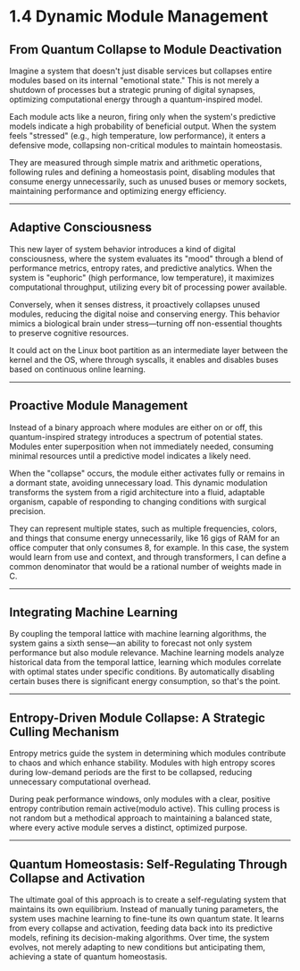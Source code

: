# 1.4 Dynamic Module Management

## **From Quantum Collapse to Module Deactivation**

Imagine a system that doesn't just disable services but collapses entire modules based on its internal "emotional state." This is not merely a shutdown of processes but a strategic pruning of digital synapses, optimizing computational energy through a quantum-inspired model.&#x20;

Each module acts like a neuron, firing only when the system's predictive models indicate a high probability of beneficial output. When the system feels "stressed" (e.g., high temperature, low performance), it enters a defensive mode, collapsing non-critical modules to maintain homeostasis.

They are measured through simple matrix and arithmetic operations, following rules and defining a homeostasis point, disabling modules that consume energy unnecessarily, such as unused buses or memory sockets, maintaining performance and optimizing energy efficiency.

***

## **Adaptive Consciousness**

This new layer of system behavior introduces a kind of digital consciousness, where the system evaluates its "mood" through a blend of performance metrics, entropy rates, and predictive analytics. When the system is "euphoric" (high performance, low temperature), it maximizes computational throughput, utilizing every bit of processing power available.&#x20;

Conversely, when it senses distress, it proactively collapses unused modules, reducing the digital noise and conserving energy. This behavior mimics a biological brain under stress—turning off non-essential thoughts to preserve cognitive resources.

It could act on the Linux boot partition as an intermediate layer between the kernel and the OS, where through syscalls, it enables and disables buses based on continuous online learning.

***

## **Proactive Module Management**

Instead of a binary approach where modules are either on or off, this quantum-inspired strategy introduces a spectrum of potential states. Modules enter superposition when not immediately needed, consuming minimal resources until a predictive model indicates a likely need.&#x20;

When the "collapse" occurs, the module either activates fully or remains in a dormant state, avoiding unnecessary load. This dynamic modulation transforms the system from a rigid architecture into a fluid, adaptable organism, capable of responding to changing conditions with surgical precision.

They can represent multiple states, such as multiple frequencies, colors, and things that consume energy unnecessarily, like 16 gigs of RAM for an office computer that only consumes 8, for example. In this case, the system would learn from use and context, and through transformers, I can define a common denominator that would be a rational number of weights made in C.&#x20;

***

## **Integrating Machine Learning**

By coupling the temporal lattice with machine learning algorithms, the system gains a sixth sense—an ability to forecast not only system performance but also module relevance. Machine learning models analyze historical data from the temporal lattice, learning which modules correlate with optimal states under specific conditions. By automatically disabling certain buses there is significant energy consumption, so that's the point.

***

## **Entropy-Driven Module Collapse: A Strategic Culling Mechanism**

Entropy metrics guide the system in determining which modules contribute to chaos and which enhance stability. Modules with high entropy scores during low-demand periods are the first to be collapsed, reducing unnecessary computational overhead.&#x20;

During peak performance windows, only modules with a clear, positive entropy contribution remain active(modulo active). This culling process is not random but a methodical approach to maintaining a balanced state, where every active module serves a distinct, optimized purpose.

***

## **Quantum Homeostasis: Self-Regulating Through Collapse and Activation**

The ultimate goal of this approach is to create a self-regulating system that maintains its own equilibrium. Instead of manually tuning parameters, the system uses machine learning to fine-tune its own quantum state. It learns from every collapse and activation, feeding data back into its predictive models, refining its decision-making algorithms. Over time, the system evolves, not merely adapting to new conditions but anticipating them, achieving a state of quantum homeostasis.
